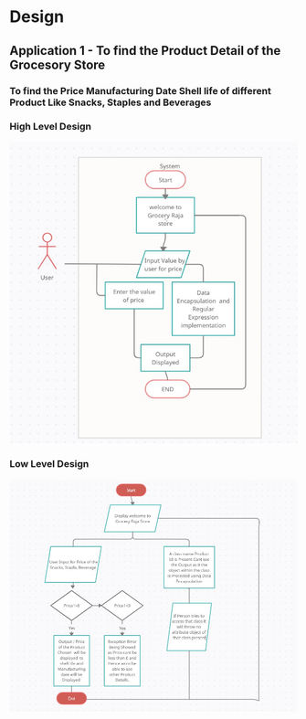 # Design

## Application 1 - To find the Product Detail of the Grocesory Store

### To find the Price Manufacturing Date Shell life of different Product Like Snacks, Staples and Beverages


### High Level Design 
                       
![HighLevelStructuralDiagram](https://raw.githubusercontent.com/Sambit-12/OOPS_Grocery_Python/main/2_Design/High%20Level%20Design.jpg?token=AUR3A26OJPTP35QDIK5KBODBGNDQY)


### Low Level Design 

![FeaturesLevelStructuralDiagram](https://raw.githubusercontent.com/Sambit-12/OOPS_Grocery_Python/main/2_Design/Low%20Level%20Design.jpg?token=AUR3A25IIYKSYNNHKADDGX3BGNDTW)







